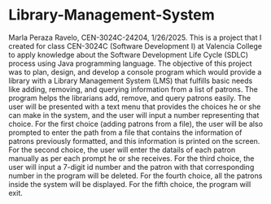 # Library-Management-System
Marla Peraza Ravelo, CEN-3024C-24204, 1/26/2025. This is a project that I created for class CEN-3024C (Software Development I) at Valencia College to apply knowledge about the Software Development Life Cycle (SDLC) process using Java programming language.
The objective of this project was to plan, design, and develop a console program which would provide a library with a  Library Management System (LMS) that fulfills basic needs like adding, removing, and querying information from a list of patrons. The program helps the librarians add, remove, and query patrons easily. The user will be presented with a text menu that provides the choices he or she can make in the system, and the user will input a number representing that choice. For the first choice (adding patrons from a file), the user will be also prompted to enter the path from a file that contains the information of patrons previously formatted, and this information is printed on the screen. For the second choice, the user will enter the datails of each patron manually as per each prompt he or she receives. For the third choice, the user will input a 7-digit id number and the patron with that corresponding number in the program will be deleted. For the fourth choice, all the patrons inside the system will be displayed. For the fifth choice, the program will exit.   
